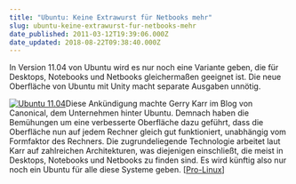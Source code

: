 ```yaml
---
title: "Ubuntu: Keine Extrawurst für Netbooks mehr"
slug: ubuntu-keine-extrawurst-fur-netbooks-mehr
date_published: 2011-03-12T19:39:06.000Z
date_updated: 2018-08-22T09:38:40.000Z
---
```


In Version 11.04 von Ubuntu wird es nur noch eine Variante geben, die für Desktops, Notebooks und Netbooks gleichermaßen geeignet ist. Die neue Oberfläche von Ubuntu mit Unity macht separate Ausgaben unnötig.

[![Ubuntu 11.04](//picdump.thafaker.de/2011/03/o_unity-in-ubuntu-1104-alpha2-150x150.jpg)](http://picdump.thafaker.de/2011/03/o_unity-in-ubuntu-1104-alpha2.jpg)Diese Ankündigung machte Gerry Karr im Blog von Canonical, dem Unternehmen hinter Ubuntu. Demnach haben die Bemühungen um eine verbesserte Oberfläche dazu geführt, dass die Oberfläche nun auf jedem Rechner gleich gut funktioniert, unabhängig vom Formfaktor des Rechners. Die zugrundeliegende Technologie arbeitet laut Karr auf zahlreichen Architekturen, was diejenigen einschließt, die meist in Desktops, Notebooks und Netbooks zu finden sind. Es wird künftig also nur noch ein Ubuntu für alle diese Systeme geben. [[Pro-Linux](http://www.pro-linux.de/news/1/16803/separate-netbook-edition-von-ubuntu-entfaellt.html)]
